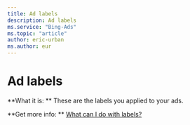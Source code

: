 ```yaml
---
title: Ad labels
description: Ad labels
ms.service: "Bing-Ads"
ms.topic: "article"
author: eric-urban
ms.author: eur
---
```


# Ad labels

**What it is: **   These are the labels you applied to your ads.

**Get more info: **    [What can I do with labels?](../hlp_BA_CONC_Labels.md)


